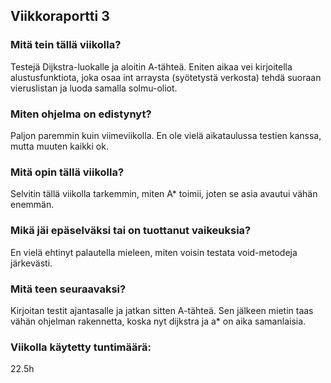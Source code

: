## Viikkoraportti 3

### Mitä tein tällä viikolla?
Testejä Dijkstra-luokalle ja aloitin A-tähteä. Eniten aikaa vei kirjoitella alustusfunktiota, joka osaa int arraysta (syötetystä verkosta) tehdä suoraan vieruslistan ja luoda samalla solmu-oliot.

### Miten ohjelma on edistynyt?
Paljon paremmin kuin viimeviikolla. En ole vielä aikataulussa testien kanssa, mutta muuten kaikki ok.

### Mitä opin tällä viikolla?
Selvitin tällä viikolla tarkemmin, miten A* toimii, joten se asia avautui vähän enemmän. 

### Mikä jäi epäselväksi tai on tuottanut vaikeuksia?
En vielä ehtinyt palautella mieleen, miten voisin testata void-metodeja järkevästi.

### Mitä teen seuraavaksi?
Kirjoitan testit ajantasalle ja jatkan sitten A-tähteä. Sen jälkeen mietin taas vähän ohjelman rakennetta, koska nyt dijkstra ja a* on aika samanlaisia.

### Viikolla käytetty tuntimäärä:
22.5h
